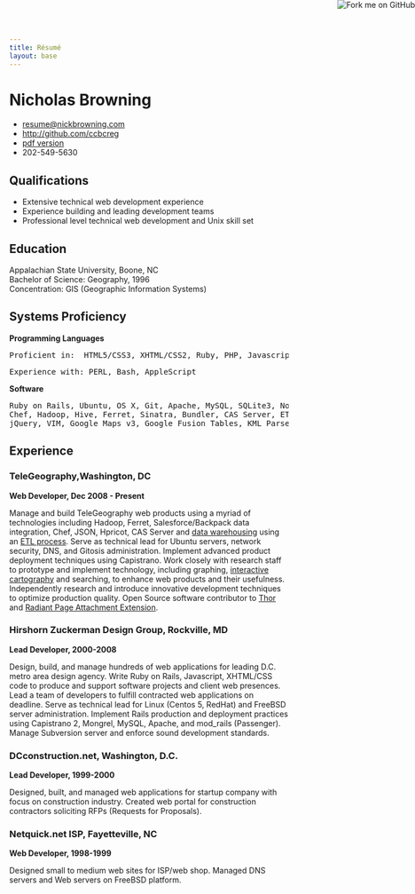 ```yaml
---
title: Résumé
layout: base
---
```


# Nicholas Browning

 * <resume@nickbrowning.com>
 * <http://github.com/ccbcreg>
 * [pdf version](pdf/Resume.pdf)
 * 202-549-5630

## Qualifications

 * Extensive technical web development experience
 * Experience building and leading development teams
 * Professional level technical web development and Unix skill set

## Education

Appalachian State University, Boone, NC<br/>Bachelor of Science: Geography, 1996<br/>Concentration: GIS (Geographic Information Systems)

## Systems Proficiency

**Programming Languages**

<pre>Proficient in:  HTML5/CSS3, XHTML/CSS2, Ruby, PHP, Javascript</pre>

<pre>Experience with: PERL, Bash, AppleScript</pre>

**Software**

<pre>Ruby on Rails, Ubuntu, OS X, Git, Apache, MySQL, SQLite3, NoSQL (Redis, MongoDB, CouchDB), Textmate
Chef, Hadoop, Hive, Ferret, Sinatra, Bundler, CAS Server, ETL data warehousing, JSON/RESTful Web Services,
jQuery, VIM, Google Maps v3, Google Fusion Tables, KML Parsers, Google Refine, Geocoding, Radiant</pre>

## Experience


### TeleGeography,Washington, DC
**Web Developer, Dec 2008 - Present**

Manage and build TeleGeography web products using a myriad of technologies including Hadoop, Ferret, Salesforce/Backpack data integration, Chef, JSON, Hpricot, CAS Server and [data warehousing](http://hive.apache.org/) using an [ETL process](https://github.com/activewarehouse/activewarehouse-etl). Serve as technical lead for Ubuntu servers, network security, DNS, and Gitosis administration.  Implement advanced product deployment techniques using Capistrano. Work closely with research staff to prototype and implement technology, including graphing, [interactive cartography](http://www.submarinecablemap.com) and searching, to enhance web products and their usefulness.  Independently research and introduce innovative development techniques to optimize production quality. Open Source software contributor to  [Thor](https://github.com/wycats/thor/contributors) and [Radiant Page Attachment Extension](https://github.com/radiant/radiant-page-attachments-extension/contributors).


### Hirshorn Zuckerman Design Group, Rockville, MD
**Lead Developer, 2000-2008**

Design, build, and manage hundreds of web applications for leading D.C. metro area design agency.  Write Ruby on Rails, Javascript, XHTML/CSS code to produce and support software projects and client web presences.  Lead a team of developers to fulfill contracted web applications on deadline.  Serve as technical lead for Linux (Centos 5, RedHat) and FreeBSD server administration.  Implement Rails production and deployment practices using Capistrano 2, Mongrel, MySQL, Apache, and mod_rails (Passenger).  Manage Subversion server and enforce sound development standards.


### DCconstruction.net, Washington, D.C.
**Lead Developer, 1999-2000**

Designed, built, and managed web applications for startup company with focus on construction industry.  Created web portal for construction contractors soliciting RFPs (Requests for Proposals). 

### Netquick.net ISP, Fayetteville, NC

**Web Developer, 1998-1999**

Designed small to medium web sites for ISP/web shop.  Managed DNS servers and Web servers on FreeBSD platform.  


<a href="http://github.com/ccbcreg"><img style="position: absolute; top: 0; right: 0; border: 0;" src="http://s3.amazonaws.com/github/ribbons/forkme_right_darkblue_121621.png" alt="Fork me on GitHub" /></a>
